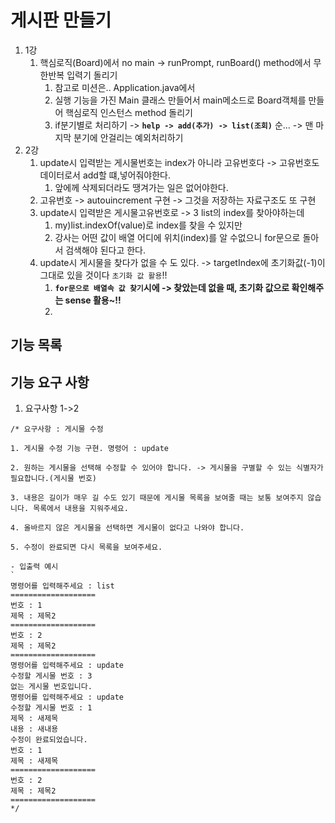 # 게시판 만들기
1. 1강
   1. 핵심로직(Board)에서 no main -> runPrompt, runBoard() method에서 무한반복 입력기 돌리기
      1. 참고로 미션은.. Application.java에서
      2. 실행 기능을 가진 Main 클래스 만들어서 main메소드로 Board객체를 만들어 핵심로직 인스턴스 method 돌리기
      3. if분기별로 처리하기 -> **`help -> add(추가) -> list(조회)`** 순... -> 맨 마지막 분기에 안걸리는 예외처리하기
2. 2강
   1. update시 입력받는 게시물번호는 index가 아니라 고유번호다 -> 고유번호도 데이터로서 add할 떄,넣어줘야한다.
      1. 앞에께 삭제되더라도 땡겨가는 일은 없어야한다.
   2. 고유번호 ->  autouincrement 구현 -> 그것을 저장하는 자료구조도 또 구현
   3. update시 입력받은 게시물고유번호로 -> 3 list의 index를 찾아야하는데
      1. my)list.indexOf(value)로 index를 찾을 수 있지만
      2. 강사는 어떤 값이 배열 어디에 위치(index)를 알 수없으니 for문으로 돌아서 검색해야 된다고 한다.
   4. update시 게시물을 찾다가 없을 수 도 있다. -> targetIndex에 초기화값(-1)이 그대로 있을 것이다 `초기화 값 활용`!!
      1. **`for문으로 배열속 값 찾기`시에 -> 찾았는데 없을 때, 초기화 값으로 확인해주는 sense 활용~!!**
      2. 

## 기능 목록

## 기능 요구 사항

1. 요구사항 1->2
```
/* 요구사항 : 게시물 수정

1. 게시물 수정 기능 구현. 명령어 : update

2. 원하는 게시물을 선택해 수정할 수 있어야 합니다. -> 게시물을 구별할 수 있는 식별자가 필요합니다.(게시물 번호)

3. 내용은 길이가 매우 길 수도 있기 때문에 게시물 목록을 보여줄 때는 보통 보여주지 않습니다. 목록에서 내용을 지워주세요.

4. 올바르지 않은 게시물을 선택하면 게시물이 없다고 나와야 합니다.

5. 수정이 완료되면 다시 목록을 보여주세요.

- 입출력 예시
`
명령어를 입력해주세요 : list
===================
번호 : 1
제목 : 제목2
===================
번호 : 2
제목 : 제목2
===================
명령어를 입력해주세요 : update
수정할 게시물 번호 : 3
없는 게시물 번호입니다.
명령어를 입력해주세요 : update
수정할 게시물 번호 : 1
제목 : 새제목
내용 : 새내용
수정이 완료되었습니다.
번호 : 1
제목 : 새제목
===================
번호 : 2
제목 : 제목2
===================
*/
   ```